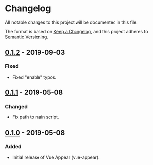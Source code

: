 # Changelog
All notable changes to this project will be documented in this file.

The format is based on [Keep a Changelog](https://keepachangelog.com/en/1.0.0/),
and this project adheres to [Semantic Versioning](https://semver.org/spec/v2.0.0.html).

<!-- ## [Unreleased] -->

## [0.1.2] - 2019-09-03
### Fixed
- Fixed "enable" typos.

## [0.1.1] - 2019-05-08
### Changed
- Fix path to main script.

## [0.1.0] - 2019-05-08
### Added
- Initial release of Vue Appear (vue-appear).

[Unreleased]: https://github.com/dinoperovic/vue-appear/compare/v0.1.2...HEAD
[0.1.2]: https://github.com/dinoperovic/vue-appear/compare/v0.1.1...v0.1.2
[0.1.1]: https://github.com/dinoperovic/vue-appear/compare/v0.1.0...v0.1.1
[0.1.0]: https://github.com/dinoperovic/vue-appear/releases/tag/v0.1.0
